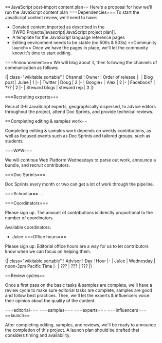 ==JavaScript post-import content plan==
Here's a proposal for how we'll run the JavaScript content plan
===Dependencies===
To start the JavaScript content review, we'll need to have:

* Donated content imported as described in the [[WPD:Projects/javascript|JavaScript project plan]].
* A template for the JavaScript language reference pages
* Editing environment needs to be stable (no 500s & 503s)
==Community launch==
Once we have the pages in place, we'll let the community know it's time to start editing.

===Announcement===
We will blog about it, then following the channels of communication as follows:

{| class="wikitable sortable"
! Channel
! Owner
! Order of release
|-
| Blog post
| Julee
| 1
|-
| Twitter
| Doug
| 2
|-
| Google+
| Alex
| 2
|-
| Facebook?
| ???
| 2
|-
| Steward blogs
| steward rep
| 3
|}

===Recruiting experts===

Recruit 3-6 JavaScript experts, geographically dispersed, to advice editors throughout the project, attend Doc Sprints, and provide technical reviews.

==Completing editing & samples work==

Completing editing & samples work depends on weekly contributions, as well as focused events such as Doc Sprints and tailored groups, such as students.

===WPW===

We will continue Web Platform Wednesdays to parse out work, announce a bundle, and recruit contributors.

===Doc Sprints===

Doc Sprints every month or two can get a lot of work through the pipeline.

===Schools===
...

===Coordinators===

Please sign up. The amount of contributions is directly proportional to the number of coordinators.

Available coordinators:

* Julee
===Office hours===

Please sign up. Editorial office hours are a way for us to let contributors know when we can focus on helping them.

{| class="wikitable sortable"
! Advisor
! Day
! Hour
|-
| Julee
| Wednesday
| noon-3pm Pacific Time
|-
| ???
| ???
| ???
|}

==Review cycles==

Once a first pass on the basic tasks & samples are complete, we'll have a review cycle to make sure editorial tasks are complete, samples are good and follow best practices. Then, we'll let the experts & influencers voice their opinion about the quality of the content.

===editorial===
===samples===
===experts===
===influencers===
==launch==

After completing editing, samples, and reviews, we'll be ready to announce the completion of this project. A launch plan should be drafted that considers timing and availability.